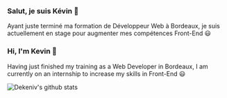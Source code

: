### Salut, je suis Kévin :wave:

Ayant juste terminé ma formation de Développeur Web à Bordeaux, je suis actuellement en stage pour augmenter mes compétences Front-End :smiley:


### Hi, I'm Kevin :wave:

Having just finished my training as a Web Developer in Bordeaux, I am currently on an internship to increase my skills in Front-End :smiley:



![Dekeniv's github stats](https://github-readme-stats.vercel.app/api?username=Dekeniv&show_icons=true&include_all_commits=true&hide=contribs,stars,prs,issues&hide_border=true&count_private=true&theme=highcontrast)
